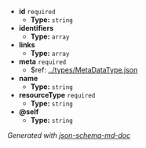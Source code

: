 - <b id="#/properties/id">id</b> `required`
	 - **Type:** `string`
 - <b id="#/properties/identifiers">identifiers</b>
	 - **Type:** `array`
 - <b id="#/properties/links">links</b>
	 - **Type:** `array`
 - <b id="#/properties/meta">meta</b> `required`
	 - &#36;ref: [../types/MetaDataType.json](#..typesmetadatatype.json)
 - <b id="#/properties/name">name</b>
	 - **Type:** `string`
 - <b id="#/properties/resourceType">resourceType</b> `required`
	 - **Type:** `string`
 - <b id="#/properties/@self">@self</b>
	 - **Type:** `string`

_Generated with [json-schema-md-doc](https://brianwendt.github.io/json-schema-md-doc/)_